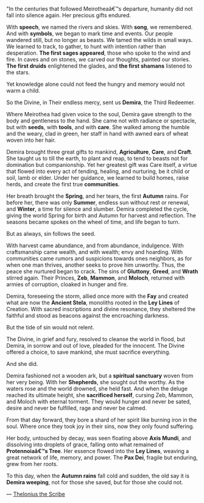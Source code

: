 "In the centuries that followed Meirotheaâ€™s departure, humanity did not fall into silence again. Her precious gifts endured. 

With **speech**, we named the rivers and skies. With **song**, we remembered. And with **symbols**, we began to mark time and events. Our people wandered still, but no longer as beasts. We tamed the wilds in small ways. We learned to track, to gather, to hunt with intention rather than desperation. **The first sages appeared**, those who spoke to the wind and fire. In caves and on stones, we carved our thoughts, painted our stories. **The first druids** enlightened the glades, and **the first shamans** listened to the stars.

Yet knowledge alone could not feed the hungry and memory would not warm a child.

So the Divine, in Their endless mercy, sent us **Demira**, the Third Redeemer.

Where Meirothea had given voice to the soul, Demira gave strength to the body and gentleness to the hand. She came not with radiance or spectacle, but with **seeds**, with **tools**, and with **care**. She walked among the humble and the weary, clad in green, her staff in hand with awned ears of wheat woven into her hair.

Demira brought three great gifts to mankind, **Agriculture**, **Care**, and **Craft**. She taught us to till the earth, to plant and reap, to tend to beasts not for domination but companionship. Yet her greatest gift was Care itself, a virtue that flowed into every act of tending, healing, and nurturing, be it child or soil, lamb or elder. Under her guidance, we learned to build homes, raise herds, and create the first true **communities**.

Her breath brought the **Spring**, and her tears, the first **Autumn** rains. For before her, there was only **Summer**, endless sun without rest or renewal, and **Winter**, a time for silence and slumber. Demira completed the cycle, giving the world Spring for birth and Autumn for harvest and reflection. The seasons became spokes on the wheel of time, and life began to turn.

But as always, sin follows the seed.

With harvest came abundance, and from abundance, indulgence. With craftsmanship came wealth, and with wealth; envy and hoarding. With communities came rumors and suspicions towards ones neighbors, as for when one man thrives, another seeks to prove him unworthy. Thus, the peace she nurtured began to crack. The sins of **Gluttony**, **Greed**, and **Wrath** stirred again. Their Princes, **Zeb**, **Mammon**, and **Moloch**, returned with armies of corruption, cloaked in hunger and fire. 

Demira, foreseeing the storm, allied once more with the **Fay** and created what are now the **Ancient Stela**, monoliths rooted in the **Ley Lines** of Creation. With sacred inscriptions and divine resonance, they sheltered the faithful and stood as beacons against the encroaching darkness.

But the tide of sin would not relent.

The Divine, in grief and fury, resolved to cleanse the world in flood, but Demira, in sorrow and out of love, pleaded for the innocent. The Divine offered a choice, to save mankind, she must  sacrifice everything.

And she did.

Demira fashioned not a wooden ark, but a **spiritual sanctuary** woven from her very being. With her **Shepherds**, she sought out the worthy. As the waters rose and the world drowned, she held fast. And when the deluge reached its ultimate height, she **sacrificed herself**, cursing Zeb, Mammon, and Moloch with eternal torment. They would hunger and never be sated, desire and never be fulfilled, rage and never be calmed.

From that day forward, they bore a shard of her spirit like burning iron in the soul. Where once they took joy in their sins, now they only found suffering.

Her body, untouched by decay, was seen floating above **Axis Mundi**, and dissolving into droplets of grace, falling onto what remained of **Protennoiaâ€™s Tree**. Her essence flowed into the **Ley Lines**, weaving a great network of life, memory, and power. The **Pax Dei**, fragile but enduring, grew from her roots.

To this day, when the **Autumn rains** fall cold and sudden, the old say it is **Demira weeping**, not for those she saved, but for those she could not.

— [Thelonius the Scribe](lore.html?category=Known%20Figures&item=thelonius-the-scribe)